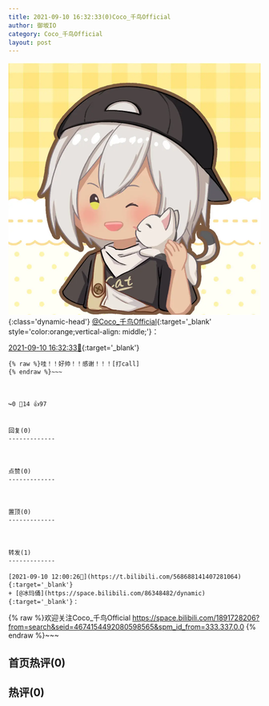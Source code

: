 ```yaml
---
title: 2021-09-10 16:32:33(0)Coco_千鸟Official
author: 御坂IO
category: Coco_千鸟Official
layout: post
---
```


![img](/images/85e485bc0dbd0cde4d15f24d7cffe9704618ad10.jpg){:class='dynamic-head'}
[@Coco_千鸟Official](https://space.bilibili.com/1891728206/dynamic){:target='_blank' style='color:orange;vertical-align: middle;'}：

[2021-09-10 16:32:33🔗](https://t.bilibili.com/568758265329380783){:target='_blank'}

~~~
{% raw %}哇！！好帅！！感谢！！！[打call]
{% endraw %}~~~



↪️0 💬14 👍97


回复(0)
-------------



点赞(0)
-------------



置顶(0)
-------------



转发(1)
-------------

[2021-09-10 12:00:26🔗](https://t.bilibili.com/568688141407281064){:target='_blank'}
+ [@冰玛俑](https://space.bilibili.com/86348482/dynamic){:target='_blank'}：
~~~
{% raw %}欢迎关注Coco_千鸟Official https://space.bilibili.com/1891728206?from=search&seid=4674154492080598565&spm_id_from=333.337.0.0
{% endraw %}~~~






首页热评(0)
-------------



热评(0)
-------------



